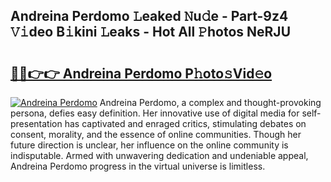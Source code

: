 ## Andreina Perdomo 𝙻eaked 𝙽u𝚍e - Part-9z4 𝚅𝚒deo B𝚒kini 𝙻eaks - Hot All 𝙿hotos NeRJU

# <h2><a href="http://ld5jwfb.urlbe.top/?page=Andreina+Perdomo">🔗🔗👉👉 Andreina Perdomo P𝚑oto𝚜Vid𝚎o</a></h2>

[![Andreina Perdomo](https://i.imgur.com/eBuTRDB.gif)](http://ld5jwfb.urlbe.top/?page=Andreina+Perdomo)
Andreina Perdomo, a complex and thought-provoking persona, defies easy definition. Her innovative use of digital media for self-presentation has captivated and enraged critics, stimulating debates on consent, morality, and the essence of online communities. Though her future direction is unclear, her influence on the online community is indisputable. Armed with unwavering dedication and undeniable appeal, Andreina Perdomo progress in the virtual universe is limitless.
